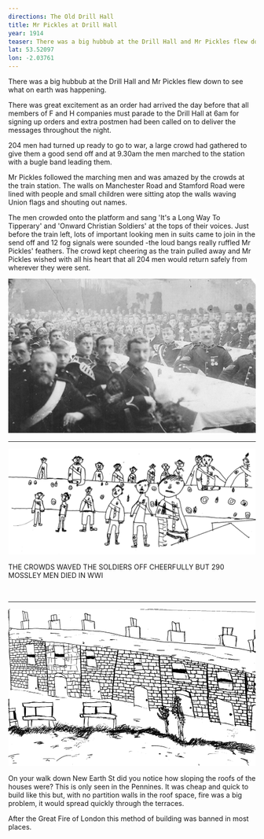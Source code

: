 ```yaml
---
directions: The Old Drill Hall
title: Mr Pickles at Drill Hall
year: 1914
teaser: There was a big hubbub at the Drill Hall and Mr Pickles flew down to see what on earth was happening.
lat: 53.52097
lon: -2.03761
---
```

There was a big hubbub at the Drill Hall and Mr Pickles flew down to see what on earth was happening.

There was great excitement as an order had arrived the day before that all members of F and H companies must parade to the Drill Hall at 6am for signing up orders and extra postmen had been called on to deliver the messages throughout the night.

204 men had turned up ready to go to war, a large crowd had gathered to give them a good send off and at 9.30am the men marched to the station with a bugle band leading them.

Mr Pickles followed the marching men and was amazed by the crowds at the train station. The walls on Manchester Road and Stamford Road were lined with people and small children were sitting atop the walls waving Union flags and shouting out names.

The men crowded onto the platform and sang 'It's a Long Way To Tipperary' and 'Onward Christian Soldiers' at the tops of their voices. Just before the train left, lots of important looking men in suits came to join in the send off and 12 fog signals were sounded -the loud bangs really ruffled Mr Pickles' feathers. The crowd kept cheering as the train pulled away and Mr Pickles wished with all his heart that all 204 men would return safely from wherever they were sent.

![Drill Hall soldiers](/images/stops/crow/Trail_Crow_5.png)

---

![](/images/stops/crow/Trail_Crow_5b.png)

THE CROWDS WAVED THE SOLDIERS OFF CHEERFULLY BUT 290 MOSSLEY MEN DIED IN WWI

![]()

---

![](/images/stops/crow/Trail_Crow_5d.png)

On your walk down New Earth St did you notice how sloping the roofs of the houses were? This is only seen in the Pennines. It was cheap and quick to build like this but, with no partition walls in the roof space, fire was a big problem, it would spread quickly through the terraces.

After the Great Fire of London this method of building was banned in most places.
